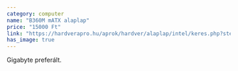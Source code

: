 ```yaml
---
category: computer
name: "B360M mATX alaplap"
price: "15000 Ft"
link: "https://hardverapro.hu/aprok/hardver/alaplap/intel/keres.php?stext=b360m"
has_image: true
---
```

Gigabyte preferált.